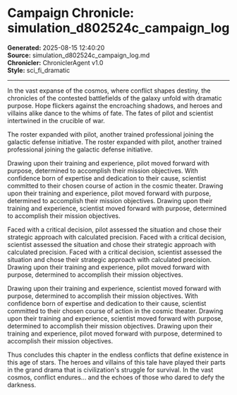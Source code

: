 # Campaign Chronicle: simulation_d802524c_campaign_log

**Generated:** 2025-08-15 12:40:20  
**Source:** simulation_d802524c_campaign_log.md  
**Chronicler:** ChroniclerAgent v1.0  
**Style:** sci_fi_dramatic  

---

In the vast expanse of the cosmos, where conflict shapes destiny, the chronicles of the contested battlefields of the galaxy unfold with dramatic purpose. Hope flickers against the encroaching shadows, and heroes and villains alike dance to the whims of fate. The fates of pilot and scientist intertwined in the crucible of war.

The roster expanded with pilot, another trained professional joining the galactic defense initiative. The roster expanded with pilot, another trained professional joining the galactic defense initiative. 

Drawing upon their training and experience, pilot moved forward with purpose, determined to accomplish their mission objectives. With confidence born of expertise and dedication to their cause, scientist committed to their chosen course of action in the cosmic theater. Drawing upon their training and experience, pilot moved forward with purpose, determined to accomplish their mission objectives. Drawing upon their training and experience, scientist moved forward with purpose, determined to accomplish their mission objectives. 

Faced with a critical decision, pilot assessed the situation and chose their strategic approach with calculated precision. Faced with a critical decision, scientist assessed the situation and chose their strategic approach with calculated precision. Faced with a critical decision, scientist assessed the situation and chose their strategic approach with calculated precision. Drawing upon their training and experience, pilot moved forward with purpose, determined to accomplish their mission objectives. 

Drawing upon their training and experience, scientist moved forward with purpose, determined to accomplish their mission objectives. With confidence born of expertise and dedication to their cause, scientist committed to their chosen course of action in the cosmic theater. Drawing upon their training and experience, scientist moved forward with purpose, determined to accomplish their mission objectives. Drawing upon their training and experience, pilot moved forward with purpose, determined to accomplish their mission objectives.

Thus concludes this chapter in the endless conflicts that define existence in this age of stars. The heroes and villains of this tale have played their parts in the grand drama that is civilization's struggle for survival. In the vast cosmos, conflict endures... and the echoes of those who dared to defy the darkness.